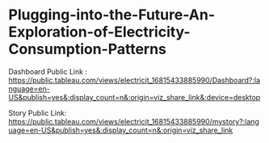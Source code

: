 # Plugging-into-the-Future-An-Exploration-of-Electricity-Consumption-Patterns

Dashboard Public Link : https://public.tableau.com/views/electricit_16815433885990/Dashboard?:language=en-US&publish=yes&:display_count=n&:origin=viz_share_link&:device=desktop

Story Public Link: https://public.tableau.com/views/electricit_16815433885990/mystory?:language=en-US&publish=yes&:display_count=n&:origin=viz_share_link
